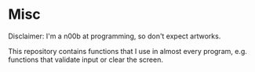# Misc
Disclaimer: I'm a n00b at programming, so don't expect artworks. 

This repository contains functions that I use in almost every program, e.g. functions that validate input or clear the screen. 
